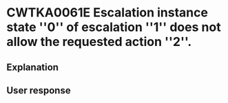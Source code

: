 # CWTKA0061E Escalation instance state ''0'' of escalation ''1'' does not allow the requested action ''2''.

## Explanation

## User response